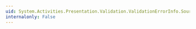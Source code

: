 ```yaml
---
uid: System.Activities.Presentation.Validation.ValidationErrorInfo.SourceReferenceId
internalonly: False
---
```

